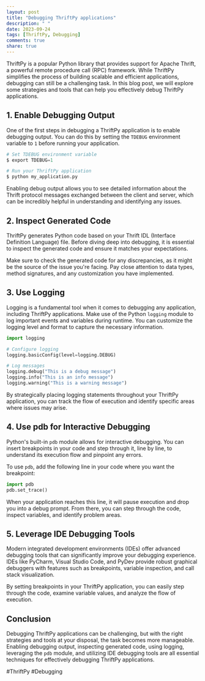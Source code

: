 ```yaml
---
layout: post
title: "Debugging ThriftPy applications"
description: " "
date: 2023-09-24
tags: [ThriftPy, Debugging]
comments: true
share: true
---
```


ThriftPy is a popular Python library that provides support for Apache Thrift, a powerful remote procedure call (RPC) framework. While ThriftPy simplifies the process of building scalable and efficient applications, debugging can still be a challenging task. In this blog post, we will explore some strategies and tools that can help you effectively debug ThriftPy applications.

## 1. Enable Debugging Output

One of the first steps in debugging a ThriftPy application is to enable debugging output. You can do this by setting the `TDEBUG` environment variable to `1` before running your application. 

```python
# Set TDEBUG environment variable
$ export TDEBUG=1

# Run your ThriftPy application
$ python my_application.py
```

Enabling debug output allows you to see detailed information about the Thrift protocol messages exchanged between the client and server, which can be incredibly helpful in understanding and identifying any issues.

## 2. Inspect Generated Code

ThriftPy generates Python code based on your Thrift IDL (Interface Definition Language) file. Before diving deep into debugging, it is essential to inspect the generated code and ensure it matches your expectations. 

Make sure to check the generated code for any discrepancies, as it might be the source of the issue you're facing. Pay close attention to data types, method signatures, and any customization you have implemented.

## 3. Use Logging

Logging is a fundamental tool when it comes to debugging any application, including ThriftPy applications. Make use of the Python `logging` module to log important events and variables during runtime. You can customize the logging level and format to capture the necessary information.

```python
import logging

# Configure logging
logging.basicConfig(level=logging.DEBUG)

# Log messages
logging.debug("This is a debug message")
logging.info("This is an info message")
logging.warning("This is a warning message")
```

By strategically placing logging statements throughout your ThriftPy application, you can track the flow of execution and identify specific areas where issues may arise.

## 4. Use pdb for Interactive Debugging

Python's built-in `pdb` module allows for interactive debugging. You can insert breakpoints in your code and step through it, line by line, to understand its execution flow and pinpoint any errors.

To use `pdb`, add the following line in your code where you want the breakpoint:

```python
import pdb
pdb.set_trace()
```
 
When your application reaches this line, it will pause execution and drop you into a debug prompt. From there, you can step through the code, inspect variables, and identify problem areas.

## 5. Leverage IDE Debugging Tools

Modern integrated development environments (IDEs) offer advanced debugging tools that can significantly improve your debugging experience. IDEs like PyCharm, Visual Studio Code, and PyDev provide robust graphical debuggers with features such as breakpoints, variable inspection, and call stack visualization.

By setting breakpoints in your ThriftPy application, you can easily step through the code, examine variable values, and analyze the flow of execution.

## Conclusion

Debugging ThriftPy applications can be challenging, but with the right strategies and tools at your disposal, the task becomes more manageable. Enabling debugging output, inspecting generated code, using logging, leveraging the `pdb` module, and utilizing IDE debugging tools are all essential techniques for effectively debugging ThriftPy applications.

#ThriftPy #Debugging